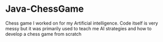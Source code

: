 # Java-ChessGame
Chess game I worked on for my Artificial intelligence. Code itself is very messy but it was primarily used to teach me AI strategies and how to develop a chess game from scratch

